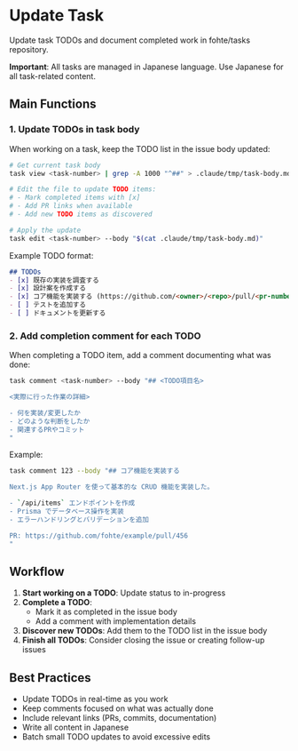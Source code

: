 # Update Task

Update task TODOs and document completed work in fohte/tasks repository.

**Important**: All tasks are managed in Japanese language. Use Japanese for all task-related content.

## Main Functions

### 1. Update TODOs in task body

When working on a task, keep the TODO list in the issue body updated:

```bash
# Get current task body
task view <task-number> | grep -A 1000 "^##" > .claude/tmp/task-body.md

# Edit the file to update TODO items:
# - Mark completed items with [x]
# - Add PR links when available
# - Add new TODO items as discovered

# Apply the update
task edit <task-number> --body "$(cat .claude/tmp/task-body.md)"
```

Example TODO format:
```markdown
## TODOs
- [x] 既存の実装を調査する
- [x] 設計案を作成する
- [x] コア機能を実装する (https://github.com/<owner>/<repo>/pull/<pr-number>)
- [ ] テストを追加する
- [ ] ドキュメントを更新する
```

### 2. Add completion comment for each TODO

When completing a TODO item, add a comment documenting what was done:

```bash
task comment <task-number> --body "## <TODO項目名>

<実際に行った作業の詳細>

- 何を実装/変更したか
- どのような判断をしたか
- 関連するPRやコミット
"
```

Example:
```bash
task comment 123 --body "## コア機能を実装する

Next.js App Router を使って基本的な CRUD 機能を実装した。

- `/api/items` エンドポイントを作成
- Prisma でデータベース操作を実装
- エラーハンドリングとバリデーションを追加

PR: https://github.com/fohte/example/pull/456
"
```

## Workflow

1. **Start working on a TODO**: Update status to in-progress
2. **Complete a TODO**:
   - Mark it as completed in the issue body
   - Add a comment with implementation details
3. **Discover new TODOs**: Add them to the TODO list in the issue body
4. **Finish all TODOs**: Consider closing the issue or creating follow-up issues

## Best Practices

- Update TODOs in real-time as you work
- Keep comments focused on what was actually done
- Include relevant links (PRs, commits, documentation)
- Write all content in Japanese
- Batch small TODO updates to avoid excessive edits
